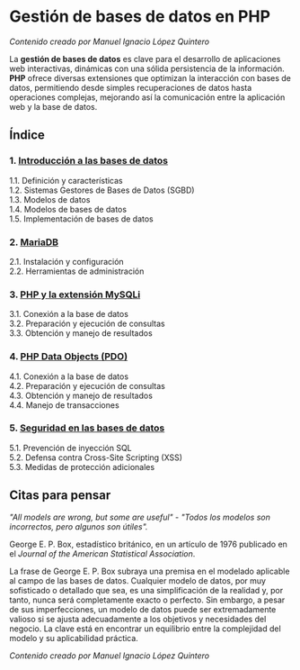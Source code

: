 # Gestión de bases de datos en PHP

_Contenido creado por Manuel Ignacio López Quintero_

La **gestión de bases de datos** es clave para el desarrollo de aplicaciones web interactivas, dinámicas con una sólida persistencia de la información. **PHP** ofrece diversas extensiones que optimizan la interacción con bases de datos, permitiendo desde simples recuperaciones de datos hasta operaciones complejas, mejorando así la comunicación entre la aplicación web y la base de datos.

## Índice

### 1. [Introducción a las bases de datos](1/README.md)

1.1. Definición y características<br />
1.2. Sistemas Gestores de Bases de Datos (SGBD)<br />
1.3. Modelos de datos<br />
1.4. Modelos de bases de datos<br />
1.5. Implementación de bases de datos

### 2. [MariaDB](2/README.md)

2.1. Instalación y configuración<br />
2.2. Herramientas de administración

### 3. [PHP y la extensión MySQLi](3/README.md)

3.1. Conexión a la base de datos<br />
3.2. Preparación y ejecución de consultas<br />
3.3. Obtención y manejo de resultados

### 4. [PHP Data Objects (PDO)](4/README.md)

4.1. Conexión a la base de datos<br />
4.2. Preparación y ejecución de consultas<br />
4.3. Obtención y manejo de resultados<br />
4.4. Manejo de transacciones

### 5. [Seguridad en las bases de datos](5/README.md)

5.1. Prevención de inyección SQL<br />
5.2. Defensa contra Cross-Site Scripting (XSS)<br />
5.3. Medidas de protección adicionales

## Citas para pensar

*"All models are wrong, but some are useful"* - *"Todos los modelos son incorrectos, pero algunos son útiles".*

George E. P. Box, estadístico británico, en un artículo de 1976 publicado en el *Journal of the American Statistical Association*.

La frase de George E. P. Box subraya una premisa en el modelado aplicable al campo de las bases de datos. Cualquier modelo de datos, por muy sofisticado o detallado que sea, es una simplificación de la realidad y, por tanto, nunca será completamente exacto o perfecto. Sin embargo, a pesar de sus imperfecciones, un modelo de datos puede ser extremadamente valioso si se ajusta adecuadamente a los objetivos y necesidades del negocio. La clave está en encontrar un equilibrio entre la complejidad del modelo y su aplicabilidad práctica.

_Contenido creado por Manuel Ignacio López Quintero_
